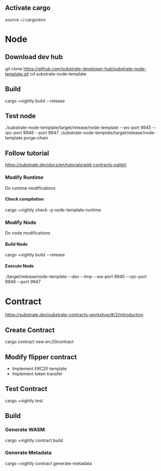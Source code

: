 ## Activate cargo
source ~/.cargo/env

# Node

## Download dev hub
git clone https://github.com/substrate-developer-hub/substrate-node-template.git
cd substrate-node-template

## Build
cargo +nightly build --release

## Test node
./substrate-node-template/target/release/node-template --ws-port 9945 --rpc-port 9946 --port 9947
./substrate-node-template/target/release/node-template purge-chain

## Follow tutorial
https://substrate.dev/docs/en/tutorials/add-contracts-pallet/

### Modify Runtime
Do runtime modifications
#### Check compilation
cargo +nightly check -p node-template-runtime

### Modify Node
Do node modifications
#### Build Node
cargo +nightly build --release
#### Execute Node
./target/release/node-template --dev --tmp --ws-port 9945 --rpc-port 9946 --port 9947


# Contract

https://substrate.dev/substrate-contracts-workshop/#/2/introduction

## Create Contract
cargo contract new erc20contract

## Modify flipper contract
- Implement ERC20 template
- Implement token transfer

## Test Contract
cargo +nightly test

## Build
### Generate WASM
cargo +nightly contract build
### Generate Metadata
cargo +nightly contract generate-metadata